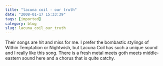 ```yaml
---
title: "lacuna coil - our truth"
date: "2008-01-17 15:33:39"
tags: [imported]
category: blog
slug: lacuna_coil_our_truth
---
```


Their songs are hit and miss for me. I prefer the bombastic stylings of Within Temptation or Nightwish, but Lacuna Coil has such a unique sound and I really like this song. There is a fresh metal meets goth meets middle-eastern sound here and a chorus that is quite catchy.

<object width="425" height="355"><param name="movie" value="https://www.youtube.com/v/nDaDtHMgVxM&rel=1"></param><param name="wmode" value="transparent"></param><embed src="https://www.youtube.com/v/nDaDtHMgVxM&rel=1" type="application/x-shockwave-flash" wmode="transparent" width="425" height="355"></embed></object>
